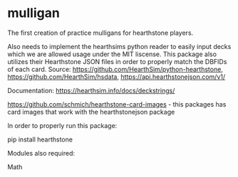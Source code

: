 # mulligan
The first creation of practice mulligans for hearthstone players.



Also needs to implement the hearthsims python reader to easily input decks which we are allowed usage under the MIT liscense.
This package also utilizes their Hearthstone JSON files in order to properly match the DBFIDs of each card.
Source: https://github.com/HearthSim/python-hearthstone, https://github.com/HearthSim/hsdata, https://api.hearthstonejson.com/v1/

Documentation: https://hearthsim.info/docs/deckstrings/

https://github.com/schmich/hearthstone-card-images    - this packages has card images that work with the hearthstonejson package

In order to properly run this package:

pip install hearthstone

Modules also required:

Math


